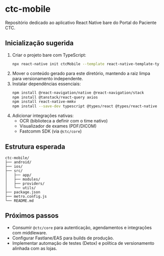 # ctc-mobile

Repositório dedicado ao aplicativo React Native bare do Portal do Paciente CTC.

## Inicialização sugerida
1. Criar o projeto bare com TypeScript:
   ```bash
   npx react-native init ctcMobile --template react-native-template-typescript
   ```
2. Mover o conteúdo gerado para este diretório, mantendo a raiz limpa para versionamento independente.
3. Instalar dependências essenciais:
   ```bash
   npm install @react-navigation/native @react-navigation/stack
   npm install @tanstack/react-query axios
   npm install react-native-mmkv
   npm install --save-dev typescript @types/react @types/react-native
   ```
4. Adicionar integrações nativas:
   - OCR (biblioteca a definir com o time nativo)
   - Visualizador de exames (PDF/DICOM)
   - Fastcomm SDK (via `@ctc/core`)

## Estrutura esperada
```
ctc-mobile/
├── android/
├── ios/
├── src/
│   ├── app/
│   ├── modules/
│   ├── providers/
│   └── utils/
├── package.json
├── metro.config.js
└── README.md
```

## Próximos passos
- Consumir `@ctc/core` para autenticação, agendamentos e integrações com middleware.
- Configurar Fastlane/EAS para builds de produção.
- Implementar automação de testes (Detox) e política de versionamento alinhada com as lojas.
